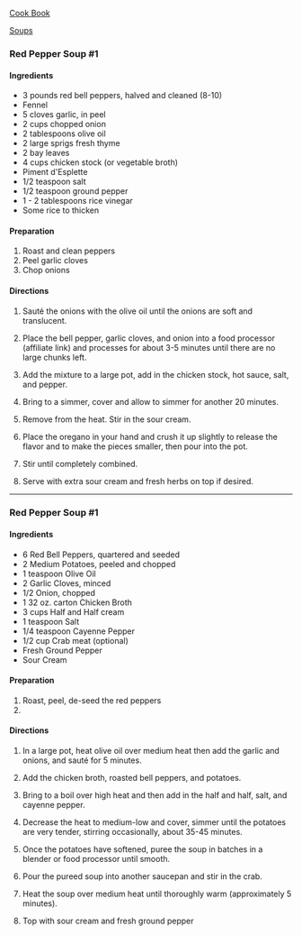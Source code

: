 [Cook Book](https://github.com/vmsmith/CookBook/blob/master/README.md)

[Soups](https://github.com/vmsmith/CookBook/blob/master/soups.md)  

### Red Pepper Soup #1  

#### Ingredients  

* 3 pounds red bell peppers, halved and cleaned (8-10)  
* Fennel  
* 5 cloves garlic, in peel
* 2 cups chopped onion
* 2 tablespoons olive oil
* 2 large sprigs fresh thyme
* 2 bay leaves
* 4 cups chicken stock (or vegetable broth)
* Piment d'Esplette 
* 1/2 teaspoon salt
* 1/2 teaspoon ground pepper
* 1 - 2 tablespoons rice vinegar  
* Some rice to thicken  

#### Preparation  

1. Roast and clean peppers  
2. Peel garlic cloves  
3. Chop onions  

#### Directions  

1. Sauté the onions with the olive oil until the onions are soft and translucent.

2. Place the bell pepper, garlic cloves, and onion into a food processor (affiliate link) and processes for about 3-5 minutes until there are no large chunks left.  

3. Add the mixture to a large pot, add in the chicken stock, hot sauce, salt, and pepper.  

4. Bring to a simmer, cover and allow to simmer for another 20 minutes.  

5. Remove from the heat. Stir in the sour cream.   

6. Place the oregano in your hand and crush it up slightly to release the flavor and to make the pieces smaller, then pour into the pot.  

7. Stir until completely combined.  

8. Serve with extra sour cream and fresh herbs on top if desired.

-----

### Red Pepper Soup #1  

#### Ingredients  
* 6 Red Bell Peppers, quartered and seeded  
* 2 Medium Potatoes, peeled and chopped  
* 1 teaspoon Olive Oil  
* 2 Garlic Cloves, minced  
* 1/2 Onion, chopped  
* 1 32 oz. carton Chicken Broth  
* 3 cups Half and Half cream  
* 1 teaspoon Salt  
* 1/4 teaspoon Cayenne Pepper  
* 1/2 cup Crab meat (optional)  
* Fresh Ground Pepper  
* Sour Cream  

#### Preparation  

1. Roast, peel, de-seed the red peppers  
2. 

#### Directions  

1. In a large pot, heat olive oil over medium heat then add the garlic and onions, and sauté for 5 minutes.    

2. Add the chicken broth, roasted bell peppers, and potatoes.   

3. Bring to a boil over high heat and then add in the half and half, salt, and cayenne pepper.  

4. Decrease the heat to medium-low and cover, simmer until the potatoes are very tender, stirring occasionally, about 35-45 minutes.  

5. Once the potatoes have softened, puree the soup in batches in a blender or food processor until smooth.   

6. Pour the pureed soup into another saucepan and stir in the crab.   

7. Heat the soup over medium heat until thoroughly warm (approximately 5 minutes).   

8. Top with sour cream and fresh ground pepper
